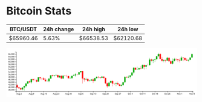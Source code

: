 # Bitcoin Stats

BTC/USDT|24h change|24h high|24h low|
|---|---|---|---|
|$65960.46|5.63%|$66538.53|$62120.68|

<img src="./chart.svg">

